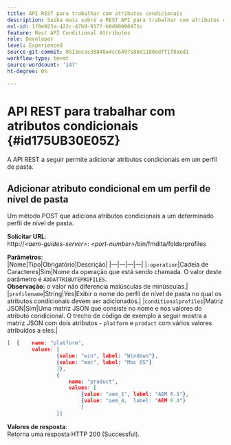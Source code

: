 ```yaml
---
title: API REST para trabalhar com atributos condicionais
description: Saiba mais sobre a REST API para trabalhar com atributos condicionais
exl-id: 1f0e023a-422c-47b9-917f-b0d80090471c
feature: Rest API Conditional Attributes
role: Developer
level: Experienced
source-git-commit: 0513ecac38840a4cc649758bd1180edff1f8aed1
workflow-type: tm+mt
source-wordcount: '147'
ht-degree: 0%

---
```


# API REST para trabalhar com atributos condicionais {#id175UB30E05Z}

A API REST a seguir permite adicionar atributos condicionais em um perfil de pasta.

## Adicionar atributo condicional em um perfil de nível de pasta

Um método POST que adiciona atributos condicionais a um determinado perfil de nível de pasta.

**Solicitar URL**:\
http://*&lt;aem-guides-server\>*: *&lt;port-number\>*/bin/fmdita/folderprofiles

**Parâmetros**:\
|Nome|Tipo|Obrigatório|Descrição|
|—|—|—|—|
|`:operation`|Cadeia de Caracteres|Sim|Nome da operação que está sendo chamada. O valor deste parâmetro é ``ADDATTRIBUTEPROFILES``. <br> **Observação:** o valor não diferencia maiúsculas de minúsculas.|
|`profilename`|String|Yes|Exibir o nome do perfil de nível de pasta no qual os atributos condicionais devem ser adicionados.|
|`conditionalprofiles`|Matriz JSON|Sim|Uma matriz JSON que consiste no nome e nos valores do atributo condicional. O trecho de código de exemplo a seguir mostra a matriz JSON com dois atributos - `platform` e `product` com vários valores atribuídos a eles.|

```JSON
[  {    name: "platform",    
        values: [       
                {value: "win", label: "Windows"},       
                {value: "mac", label: "Mac OS"}    
                ]},
                {    
                    name: "product",    
                    values: [      
                        {value: "aem_1", label: "AEM 6.1"},     
                        {value: "aem_4,  label: "AEM 6.4"}  
                        ]  
                }]
```

**Valores de resposta**:\
Retorna uma resposta HTTP 200 \(Successful\).
